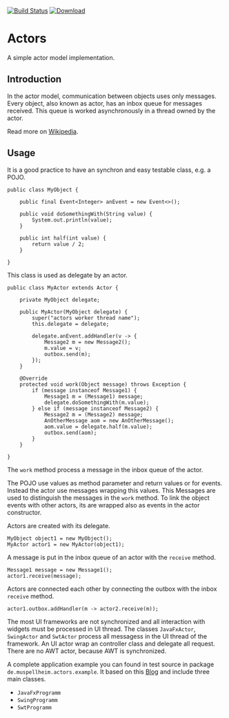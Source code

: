 [![Build Status](https://travis-ci.org/falkoschumann/java-actors.svg?branch=develop)](https://travis-ci.org/falkoschumann/java-actors)
[![Download](https://api.bintray.com/packages/falkoschumann/maven/actors/images/download.svg)](https://bintray.com/falkoschumann/maven/actors)


Actors
======

A simple actor model implementation.


Introduction
------------

In the actor model, communication between objects uses only messages. Every
object, also known as actor, has an inbox queue for messages received. This
queue is worked asynchronously in a thread owned by the actor.

Read more on [Wikipedia][1].


Usage
-----

It is a good practice to have an synchron and easy testable class, e.g. a POJO.

    public class MyObject {

        public final Event<Integer> anEvent = new Event<>();

        public void doSomethingWith(String value) {
            System.out.println(value);
        }

        public int half(int value) {
            return value / 2;
        }

    }

This class is used as delegate by an actor.

    public class MyActor extends Actor {

        private MyObject delegate;

        public MyActor(MyObject delegate) {
            super("actors worker thread name");
            this.delegate = delegate;

            delegate.anEvent.addHandler(v -> {
                Message2 m = new Message2();
                m.value = v;
                outbox.send(m);
            });
        }

        @Override
        protected void work(Object message) throws Exception {
            if (message instanceof Message1) {
                Message1 m = (Message1) message;
                delegate.doSomethingWith(m.value);
            } else if (message instanceof Message2) {
                Message2 m = (Message2) message;
                AnOtherMessage aom = new AnOtherMessage();
                aom.value = delegate.half(m.value);
                outbox.send(aom);
            }
        }

    }

The `work` method process a message in the inbox queue of the actor.

The POJO use values as method parameter and return values or for events. Instead
the actor use messages wrapping this values. This Messages are used to
distinguish the messages in the `work` method. To link the object events with
other actors, its are wrapped also as events in the actor constructor.

Actors are created with its delegate.

    MyObject object1 = new MyObject();
    MyActor actor1 = new MyActor(object1);

A message is put in the inbox queue of an actor with the `receive` method.

    Message1 message = new Message1();
    actor1.receive(message);

Actors are connected each other by connecting the outbox with the inbox
`receive` method.

    actor1.outbox.addHandler(m -> actor2.receive(m));

The most UI frameworks are not synchronized and all interaction with widgets
must be processed in UI thread. The classes `JavaFxActor`, `SwingActor` and
`SwtActor` process all messagess in the UI thread of the framework. An UI actor
wrap an controller class and delegate all request. There are no AWT actor,
because AWT is synchronized.

A complete application example you can found in test source in package
`de.muspellheim.actors.example`. It based on this [Blog][2] and include three
main classes.

*   `JavaFxProgramm`
*   `SwingProgramm`
*   `SwtProgramm`


[1]: https://en.wikipedia.org/wiki/Actor_model
[2]: http://geekswithblogs.net/theArchitectsNapkin/archive/2015/05/12/actors-in-a-ioda-architecture-by-example.aspx
